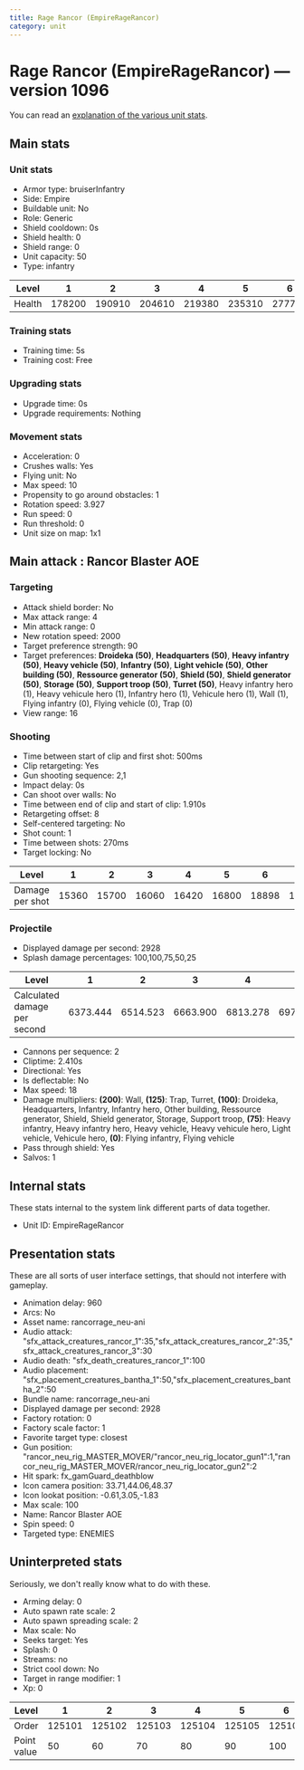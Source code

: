 ```yaml
---
title: Rage Rancor (EmpireRageRancor)
category: unit
---
```


# Rage Rancor (EmpireRageRancor) — version 1096

You can read an [explanation  of the various unit stats](unitexplained.md).

## Main stats

### Unit stats

  * Armor type: bruiserInfantry
  * Side: Empire
  * Buildable unit: No
  * Role: Generic
  * Shield cooldown: 0s
  * Shield health: 0
  * Shield range: 0
  * Unit capacity: 50
  * Type: infantry

|Level |1     |2     |3     |4     |5     |6     |7     |8     |9     |10    |
|------|------|------|------|------|------|------|------|------|------|------|
|Health|178200|190910|204610|219380|235310|277750|298155|349296|375264|393125|


### Training stats

  * Training time: 5s
  * Training cost: Free

### Upgrading stats

  * Upgrade time: 0s
  * Upgrade requirements: Nothing

### Movement stats

  * Acceleration: 0
  * Crushes walls: Yes
  * Flying unit: No
  * Max speed: 10
  * Propensity to go around obstacles: 1
  * Rotation speed: 3.927
  * Run speed: 0
  * Run threshold: 0
  * Unit size on map: 1x1

## Main attack : Rancor Blaster AOE

### Targeting

  * Attack shield border: No
  * Max attack range: 4
  * Min attack range: 0
  * New rotation speed: 2000
  * Target preference strength: 90
  * Target preferences: **Droideka (50)**, **Headquarters (50)**, **Heavy infantry (50)**, **Heavy vehicle (50)**, **Infantry (50)**, **Light vehicle (50)**, **Other building (50)**, **Ressource generator (50)**, **Shield (50)**, **Shield generator (50)**, **Storage (50)**, **Support troop (50)**, **Turret (50)**, Heavy infantry hero (1), Heavy vehicule hero (1), Infantry hero (1), Vehicule hero (1), Wall (1), Flying infantry (0), Flying vehicle (0), Trap (0)
  * View range: 16

### Shooting

  * Time between start of clip and first shot: 500ms
  * Clip retargeting: Yes
  * Gun shooting sequence: 2,1
  * Impact delay: 0s
  * Can shoot over walls: No
  * Time between end of clip and start of clip: 1.910s
  * Retargeting offset: 8
  * Self-centered targeting: No
  * Shot count: 1
  * Time between shots: 270ms
  * Target locking: No

|Level          |1    |2    |3    |4    |5    |6    |7    |8    |9    |10   |
|---------------|-----|-----|-----|-----|-----|-----|-----|-----|-----|-----|
|Damage per shot|15360|15700|16060|16420|16800|18898|19338|21576|22080|23525|


### Projectile

  * Displayed damage per second: 2928
  * Splash damage percentages: 100,100,75,50,25

|Level                       |1       |2       |3       |4       |5       |6       |7       |8       |9       |10      |
|----------------------------|--------|--------|--------|--------|--------|--------|--------|--------|--------|--------|
|Calculated damage per second|6373.444|6514.523|6663.900|6813.278|6970.954|7841.494|8024.066|8952.697|9161.826|9761.411|


  * Cannons per sequence: 2
  * Cliptime: 2.410s
  * Directional: Yes
  * Is deflectable: No
  * Max speed: 18
  * Damage multipliers: **(200)**: Wall, **(125)**: Trap, Turret, **(100)**: Droideka, Headquarters, Infantry, Infantry hero, Other building, Ressource generator, Shield, Shield generator, Storage, Support troop, **(75)**: Heavy infantry, Heavy infantry hero, Heavy vehicle, Heavy vehicule hero, Light vehicle, Vehicule hero, **(0)**: Flying infantry, Flying vehicle
  * Pass through shield: Yes
  * Salvos: 1

## Internal stats

These stats internal to the system link different parts of data together.

  * Unit ID: EmpireRageRancor

## Presentation stats

These are all sorts of user interface settings, that should not interfere with gameplay.

  * Animation delay: 960
  * Arcs: No
  * Asset name: rancorrage_neu-ani
  * Audio attack: "sfx_attack_creatures_rancor_1":35,"sfx_attack_creatures_rancor_2":35,"sfx_attack_creatures_rancor_3":30
  * Audio death: "sfx_death_creatures_rancor_1":100
  * Audio placement: "sfx_placement_creatures_bantha_1":50,"sfx_placement_creatures_bantha_2":50
  * Bundle name: rancorrage_neu-ani
  * Displayed damage per second: 2928
  * Factory rotation: 0
  * Factory scale factor: 1
  * Favorite target type: closest
  * Gun position: "rancor_neu_rig_MASTER_MOVER/"rancor_neu_rig_locator_gun1":1,"rancor_neu_rig_MASTER_MOVER/rancor_neu_rig_locator_gun2":2
  * Hit spark: fx_gamGuard_deathblow
  * Icon camera position: 33.71,44.06,48.37
  * Icon lookat position: -0.61,3.05,-1.83
  * Max scale: 100
  * Name: Rancor Blaster AOE
  * Spin speed: 0
  * Targeted type: ENEMIES

## Uninterpreted stats

Seriously, we don't really know what to do with these.

  * Arming delay: 0
  * Auto spawn rate scale: 2
  * Auto spawn spreading scale: 2
  * Max scale: No
  * Seeks target: Yes
  * Splash: 0
  * Streams: no
  * Strict cool down: No
  * Target in range modifier: 1
  * Xp: 0

|Level      |1     |2     |3     |4     |5     |6     |7     |8     |9     |10    |
|-----------|------|------|------|------|------|------|------|------|------|------|
|Order      |125101|125102|125103|125104|125105|125106|125107|125108|125109|125110|
|Point value|50    |60    |70    |80    |90    |100   |110   |120   |130   |150   |


